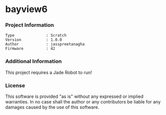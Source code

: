 bayview6
================



### Project Information
```
Type              : Scratch
Version           : 1.0.0
Author            : jasspreetanagha
Firmware          : 42
```

### Additional Information
This project requires a Jade Robot to run!

### License
This software is provided "as is" without any expressed or implied warranties.  In no case shall the author or any contributors be liable for any damages caused by the use of this software.

